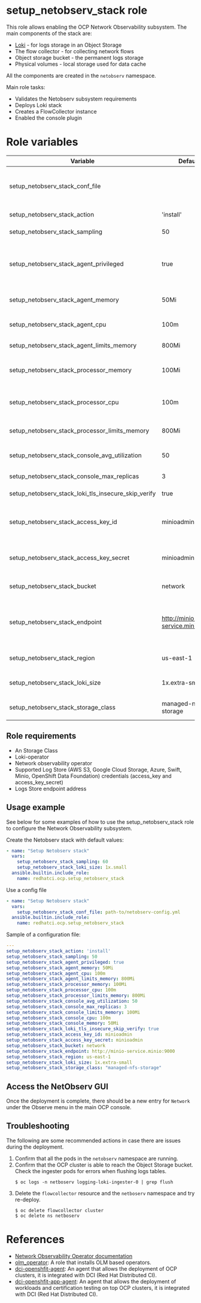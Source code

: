 # setup_netobserv_stack role

This role allows enabling the OCP Network Observability subsystem. The main components of the stack are:
  - [Loki](https://grafana.com/oss/loki/) - for logs storage in an Object Storage
  - The flow collector - for collecting network flows
  - Object storage bucket - the permanent logs storage
  - Physical volumes - local storage used for data cache

All the components are created in the `netobserv` namespace.

Main role tasks:
  - Validates the Netobserv subsystem requirements
  - Deploys Loki stack
  - Creates a FlowCollector instance
  - Enabled the console plugin

# Role variables

 Variable                                          | Default                         | Required    | Description
-------------------------------------------------- | ------------------------------- | ----------- | ----------------------------------------------
setup_netobserv_stack_conf_file                    |                                 | No          | Configuration file, this overrides the vars passed to the role
setup_netobserv_stack_action                       | 'install'                       | No          | Role's default action
setup_netobserv_stack_sampling                     | 50                              | No          | Data sampling
setup_netobserv_stack_agent_privileged             | true                            | No          | Privileged mode allows collecting data from SRIOV functions
setup_netobserv_stack_agent_memory                 | 50Mi                            | No          | Memory assigned to the agent
setup_netobserv_stack_agent_cpu                    | 100m                            | No          | CPU assigned to the agent
setup_netobserv_stack_agent_limits_memory          | 800Mi                           | No          | Memory limit for the agent
setup_netobserv_stack_processor_memory             | 100Mi                           | No          | Memory assigned to the processor
setup_netobserv_stack_processor_cpu                | 100m                            | No          | CPU assigned to the processor
setup_netobserv_stack_processor_limits_memory      | 800Mi                           | No          | CPU limit for the processor
setup_netobserv_stack_console_avg_utilization      | 50                              | No          | Average utilization for the console
setup_netobserv_stack_console_max_replicas         | 3                               | No          | Console replicas
setup_netobserv_stack_loki_tls_insecure_skip_verify| true                            | No          | Skip TLS verification
setup_netobserv_stack_access_key_id                | minioadmin                      | No          | Access Key ID for the object storage backend
setup_netobserv_stack_access_key_secret            | minioadmin                      | No          | Secret Key for the object storage backend
setup_netobserv_stack_bucket                       | network                         | No          | Bucket for the Network Observability
setup_netobserv_stack_endpoint                     | http://minio-service.minio:9000 | No          | Object Storage Endpoint. It must exist and be reachable
setup_netobserv_stack_region                       | us-east-1                       | No          | Object Storage region
setup_netobserv_stack_loki_size                    | 1x.extra-small                  | No          | Loki Stack size See [Sizing](https://docs.redhat.com/en/documentation/openshift_container_platform/4.16/html/logging/log-storage-3#loki-deployment-sizing_installing-log-storage)
setup_netobserv_stack_storage_class                | managed-nfs-storage             | No          | Storage class for the Loki Stack

## Role requirements
  - An Storage Class
  - Loki-operator
  - Network observability operator
  - Supported Log Store (AWS S3, Google Cloud Storage, Azure, Swift, Minio, OpenShift Data Foundation) credentials (access_key and access_key_secret)
  - Logs Store endpoint address

## Usage example

See below for some examples of how to use the setup_netobserv_stack role to configure the Network Observability subsystem.

Create the Netobserv stack with default values:

```yaml
- name: "Setup Netobserv stack"
  vars:
    setup_netobserv_stack_sampling: 60
    setup_netobserv_stack_loki_size: 1x.small
  ansible.builtin.include_role:
    name: redhatci.ocp.setup_netobserv_stack
```

Use a config file
```yaml
- name: "Setup Netobserv stack"
  vars:
    setup_netobserv_stack_conf_file: path-to/netobserv-config.yml
  ansible.builtin.include_role:
    name: redhatci.ocp.setup_netobserv_stack
```

Sample of a configuration file:
```yaml
---
setup_netobserv_stack_action: 'install'
setup_netobserv_stack_sampling: 50
setup_netobserv_stack_agent_privileged: true
setup_netobserv_stack_agent_memory: 50Mi
setup_netobserv_stack_agent_cpu: 100m
setup_netobserv_stack_agent_limits_memory: 800Mi
setup_netobserv_stack_processor_memory: 100Mi
setup_netobserv_stack_processor_cpu: 100m
setup_netobserv_stack_processor_limits_memory: 800Mi
setup_netobserv_stack_console_avg_utilization: 50
setup_netobserv_stack_console_max_replicas: 3
setup_netobserv_stack_console_limits_memory: 100Mi
setup_netobserv_stack_console_cpu: 100m
setup_netobserv_stack_console_memory: 50Mi
setup_netobserv_stack_loki_tls_insecure_skip_verify: true
setup_netobserv_stack_access_key_id: minioadmin
setup_netobserv_stack_access_key_secret: minioadmin
setup_netobserv_stack_bucket: network
setup_netobserv_stack_endpoint: http://minio-service.minio:9000
setup_netobserv_stack_region: us-east-1
setup_netobserv_stack_loki_size: 1x.extra-small
setup_netobserv_stack_storage_class: "managed-nfs-storage"
```

## Access the NetObserv GUI

Once the deployment is complete, there should be a new entry for `Network` under the Observe menu in the main OCP console.

## Troubleshooting

The following are some recommended actions in case there are issues during the deployment.

1. Confirm that all the pods in the `netobserv` namespace are running.
1. Confirm that the OCP cluster is able to reach the Object Storage bucket. Check the ingester pods for errors when flushing logs tables.
    ```ShellSession
    $ oc logs -n netboserv logging-loki-ingester-0 | grep flush
    ```
1. Delete the `flowcollector` resource and the `netboserv` namespace and try re-deploy.
    ```ShellSession
    $ oc delete flowcollector cluster
    $ oc delete ns netboserv
    ```

# References

* [Network Observability Operator documentation](https://docs.redhat.com/en/documentation/openshift_container_platform/4.19/html/network_observability/configuring-network-observability-operators)
* [olm_operator](../olm_operator/README.md): A role that installs OLM based operators.
* [dci-openshfit-agent](https://github.com/redhat-cip/dci-openshift-agent/): An agent that allows the deployment of OCP clusters, it is integrated with DCI (Red Hat Distributed CI).
* [dci-openshfit-app-agent](https://github.com/redhat-cip/dci-openshift-app-agent/): An agent that allows the deployment of workloads and certification testing on top OCP clusters, it is integrated with DCI (Red Hat Distributed CI).
